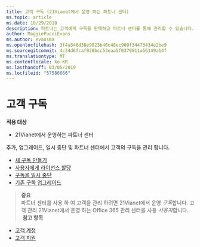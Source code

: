 ```yaml
---
title: 고객 구독 (21Vianet에서 운영 하는 파트너 센터)
ms.topic: article
ms.date: 10/29/2018
description: 파트너는 고객에게 구독을 판매하고 파트너 센터를 통해 관리할 수 있습니다.
author: MaggiePucciEvans
ms.author: evansma
ms.openlocfilehash: 3f4a346d38e9823b46c48ec900f34473434e2be9
ms.sourcegitcommit: 4c34d6fcaf020bcc53eaa5f0379011a56149a14f
ms.translationtype: MT
ms.contentlocale: ko-KR
ms.lasthandoff: 03/05/2019
ms.locfileid: "57586666"
---
```

# <a name="customer-subscriptions"></a>고객 구독

**적용 대상**

-   21Vianet에서 운영하는 파트너 센터


추가, 업그레이드, 일시 중단 및 파트너 센터에서 고객의 구독을 관리 합니다.

-   [새 구독 만들기](create-a-new-subscription.md)
-   [사용자에게 라이선스 할당](assign-licenses-to-users.md)
-   [구독을 일시 중단](suspend-a-subscription.md)
-   [기존 구독 업그레이드](add-licenses-or-services-to-an-existing-subscription.md)

>**중요**<br>파트너 센터를 사용 하 여 고객을 관리 하려면 21Vianet에서 운영 *구독*합니다. 고객 관리 21Vianet에서 운영 하는 Office 365 관리 센터를 사용 *사용자*합니다. 
 
 **참고 항목**

-   [고객 계정](customer-accounts.md)
-   [고객 지원](customer-support.md)




